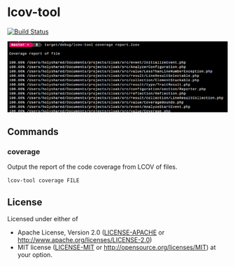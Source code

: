 # lcov-tool

[![Build Status](https://travis-ci.org/holyshared/lcov-tool.svg?branch=master)](https://travis-ci.org/holyshared/lcov-tool)

![ScreenShot](https://raw.githubusercontent.com/holyshared/lcov-tool/master/screenshot.png)

## Commands

### coverage

Output the report of the code coverage from LCOV of files.

	lcov-tool coverage FILE

## License

Licensed under either of
* Apache License, Version 2.0 ([LICENSE-APACHE](LICENSE-APACHE) or http://www.apache.org/licenses/LICENSE-2.0)
* MIT license ([LICENSE-MIT](LICENSE-MIT) or http://opensource.org/licenses/MIT)
at your option.
